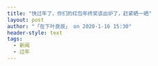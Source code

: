 ```yaml
---
title: "快过年了，你们的红包年终奖该出炉了，赶紧晒一晒"
layout: post
author: "「在下叶良辰」 on 2020-1-16 15:30"
header-style: text
tags:
  - 新闻
  - 过年
---
```


<head></head>
<body>
 <br>
</body>


